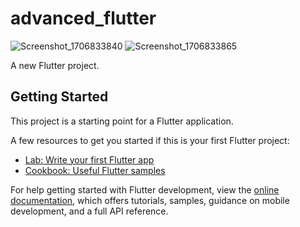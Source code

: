 # advanced_flutter
![Screenshot_1706833840](https://github.com/Mariam-Emad127/advanced_flutter/assets/93050116/03a83d11-f1a4-4db1-877f-077e10fe1df9)
![Screenshot_1706833865](https://github.com/Mariam-Emad127/advanced_flutter/assets/93050116/42ea319a-9827-4cf1-9f52-7dc68ce890bf)
 
A new Flutter project.

## Getting Started

This project is a starting point for a Flutter application.

A few resources to get you started if this is your first Flutter project:

- [Lab: Write your first Flutter app](https://docs.flutter.dev/get-started/codelab)
- [Cookbook: Useful Flutter samples](https://docs.flutter.dev/cookbook)

For help getting started with Flutter development, view the
[online documentation](https://docs.flutter.dev/), which offers tutorials,
samples, guidance on mobile development, and a full API reference.
